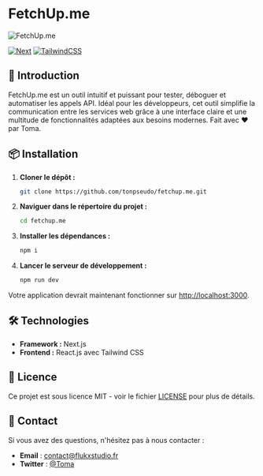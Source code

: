 # FetchUp.me

![FetchUp.me](https://i.imgur.com/trI9R0Y.jpeg)

[![Next][Next.js]][Next-url]
[![TailwindCSS][TailwindCSS.com]][TailwindCSS-url]

## 🚀 Introduction

FetchUp.me est un outil intuitif et puissant pour tester, déboguer et automatiser les appels API. Idéal pour les développeurs, cet outil simplifie la communication entre les services web grâce à une interface claire et une multitude de fonctionnalités adaptées aux besoins modernes. Fait avec ❤️ par Toma.

## 📦 Installation

1. **Cloner le dépôt :**

    ```bash
    git clone https://github.com/tonpseudo/fetchup.me.git
    ```

2. **Naviguer dans le répertoire du projet :**

    ```bash
    cd fetchup.me
    ```

3. **Installer les dépendances :**

    ```bash
    npm i
    ```

4. **Lancer le serveur de développement :**

    ```bash
    npm run dev
    ```

Votre application devrait maintenant fonctionner sur [http://localhost:3000](http://localhost:3000).

## 🛠️ Technologies

- **Framework :** Next.js
- **Frontend :** React.js avec Tailwind CSS

## 📄 Licence

Ce projet est sous licence MIT - voir le fichier [LICENSE](./LICENSE) pour plus de détails.

## 💬 Contact

Si vous avez des questions, n'hésitez pas à nous contacter :

- **Email** : contact@flukxstudio.fr
- **Twitter** : [@Toma](https://twitter.com/Tmoas)

[Next.js]: https://img.shields.io/badge/Next.js-000000?style=for-the-badge&logo=nextdotjs&logoColor=white
[Next-url]: https://nextjs.org/
[TailwindCSS.com]: https://img.shields.io/badge/TailwindCSS-38B2AC?style=for-the-badge&logo=tailwind-css&logoColor=white
[TailwindCSS-url]: https://tailwindcss.com/
